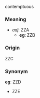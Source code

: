 contemptuous
### Meaning
+ _adj_: ZZA
	+ __eg__: ZZB

### Origin

ZZC

### Synonym

__eg__: ZZD

+ ZZE


